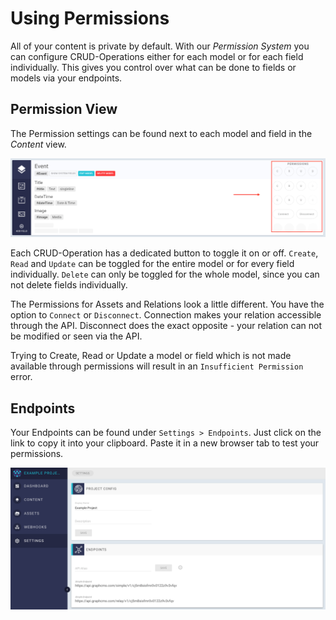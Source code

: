 # Using Permissions

All of your content is private by default. With our *Permission System* you can configure CRUD-Operations either for each model or for each field individually. This gives you control over what can be done to fields or models via your endpoints.

## Permission View

The Permission settings can be found next to each model and field in the *Content* view.

![Permission View](../img/guides/permission_view.png)

Each CRUD-Operation has a dedicated button to toggle it on or off. `Create`, `Read` and `Update` can be toggled for the entire model or for every field individually. `Delete` can only be toggled for the whole model, since you can not delete fields individually.

The Permissions for Assets and Relations look a little different. You have the option to `Connect` or `Disconnect`. Connection makes your relation accessible through the API. Disconnect does the exact opposite - your relation can not be modified or seen via the API.

Trying to Create, Read or Update a model or field which is not made available through permissions will result in an `Insufficient Permission` error.

## Endpoints

Your Endpoints can be found under `Settings > Endpoints`. Just click on the link to copy it into your clipboard. Paste it in a new browser tab to test your permissions.

![Endpoint Settings](../img/guides/endpoints.png)